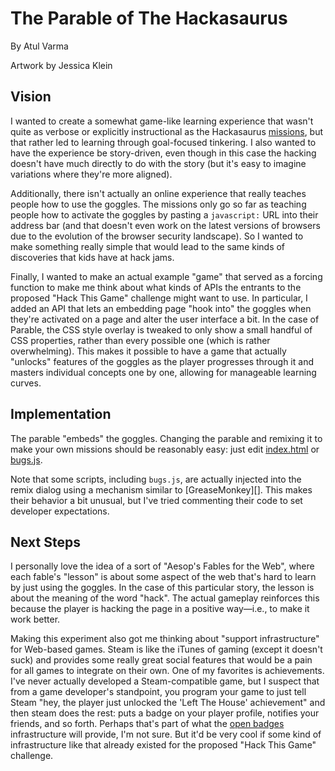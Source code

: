 # The Parable of The Hackasaurus

By Atul Varma

Artwork by Jessica Klein

## Vision

I wanted to create a somewhat game-like learning experience that wasn't quite
as verbose or explicitly instructional as the Hackasaurus [missions][], but
that rather led to learning through goal-focused tinkering. I also wanted to
have the experience be story-driven, even though in this case the hacking
doesn't have much directly to do with the story (but it's easy to imagine
variations where they're more aligned).

Additionally, there isn't actually an online experience that really teaches
people how to use the goggles. The missions only go so far as teaching people
how to activate the goggles by pasting a `javascript:` URL into their address
bar (and that doesn't even work on the latest versions of browsers due to the
evolution of the browser security landscape). So I wanted to make something
really simple that would lead to the same kinds of discoveries that kids have
at hack jams.

Finally, I wanted to make an actual example "game" that served as a
forcing function to make me think about what kinds of APIs the entrants to the
proposed "Hack This Game" challenge might want to use. In particular, I added
an API that lets an embedding page "hook into" the goggles when they're
activated on a page and alter the user interface a bit. In the case of
Parable, the CSS style overlay is tweaked to only show a small handful of CSS
properties, rather than every possible one (which is rather overwhelming).
This makes it possible to have a game that actually "unlocks" features of the
goggles as the player progresses through it and masters individual concepts
one by one, allowing for manageable learning curves.

## Implementation

The parable "embeds" the goggles. Changing the parable and remixing it to make
your own missions should be reasonably easy: just edit [index.html][] or
[bugs.js][].

Note that some scripts, including `bugs.js`, are actually injected
into the remix dialog using a mechanism similar to [GreaseMonkey][].
This makes their behavior a bit unusual, but I've tried commenting
their code to set developer expectations.

  [index.html]: https://github.com/toolness/hackasaurus-parable/blob/gh-pages/index.html
  [bugs.js]: https://github.com/toolness/hackasaurus-parable/blob/gh-pages/bugs.js
  
## Next Steps

I personally love the idea of a sort of "Aesop's Fables for the Web", where
each fable's "lesson" is about some aspect of the web that's hard to learn by
just using the goggles. In the case of this particular story, the lesson is
about the meaning of the word "hack". The actual gameplay reinforces this
because the player is hacking the page in a positive way&mdash;i.e., to make it work better.

Making this experiment also got me thinking about "support infrastructure" for
Web-based games. Steam is like the iTunes of gaming (except it doesn't suck)
and provides some really great social features that would be a pain for all
games to integrate on their own. One of my favorites is achievements. I've
never actually developed a Steam-compatible game, but I suspect that from a
game developer's standpoint, you program your game to just tell Steam "hey,
the player just unlocked the 'Left The House' achievement" and then steam does
the rest: puts a badge on your player profile, notifies your friends, and so
forth. Perhaps that's part of what the [open badges][] infrastructure will
provide, I'm not sure. But it'd be very cool if some kind of infrastructure
like that already existed for the proposed "Hack This Game" challenge.

  [missions]: https://secure.toolness.com/webxray/missions/one/
  [open badges]: https://wiki.mozilla.org/Badges
